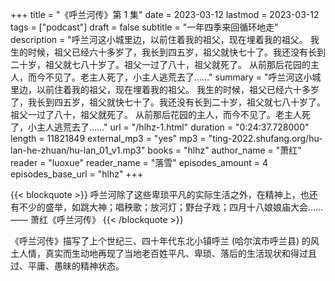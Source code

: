 +++
title = "《呼兰河传》第 1 集"
date = 2023-03-12
lastmod = 2023-03-12
tags = ["podcast"]
draft = false
subtitle = "一年四季来回循环地走"
description = "呼兰河这小城里边，以前住着我的祖父，现在埋着我的祖父。 我生的时候，祖父已经六十多岁了，我长到四五岁，祖父就快七十了。我还没有长到二十岁，祖父就七八十岁了。祖父一过了八十，祖父就死了。 从前那后花园的主人，而今不见了。老主人死了，小主人逃荒去了……"
summary = "呼兰河这小城里边，以前住着我的祖父，现在埋着我的祖父。 我生的时候，祖父已经六十多岁了，我长到四五岁，祖父就快七十了。我还没有长到二十岁，祖父就七八十岁了。祖父一过了八十，祖父就死了。 从前那后花园的主人，而今不见了。老主人死了，小主人逃荒去了……"
url = "/hlhz-1.html"
duration = "0:24:37.728000"
length = 11821849
external_mp3 = "yes"
mp3 = "ting-2022.shufang.org/hu-lan-he-zhuan/hu-lan_01_v1.mp3"
books = "hlhz"
author_name = "萧红"
reader = "luoxue"
reader_name = "落雪"
episodes_amount = 4
episodes_base_url = "hlhz"
+++

{{< blockquote >}}
呼兰河除了这些卑琐平凡的实际生活之外，在精神上，也还有不少的盛举，如跳大神；唱秧歌；放河灯；野台子戏；四月十八娘娘庙大会……  
—— 萧红《呼兰河传》
{{< /blockquote >}}

《呼兰河传》描写了上个世纪三、四十年代东北小镇呼兰 (哈尔滨市呼兰县) 的风土人情，真实而生动地再现了当地老百姓平凡、卑琐、落后的生活现状和得过且过、平庸、愚昧的精神状态。

